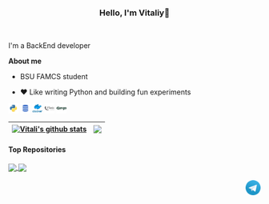 <h3 align="center">Hello, I'm Vitaliy👋</h3>

<br />

I'm a  BackEnd developer

**About me**

- BSU FAMCS student

- ❤️ Like writing Python and building fun experiments 


<code><img height="20" alt="python" src="https://raw.githubusercontent.com/github/explore/80688e429a7d4ef2fca1e82350fe8e3517d3494d/topics/python/python.png"></code>
<code><img height="20" alt="sql" src="https://raw.githubusercontent.com/github/explore/80688e429a7d4ef2fca1e82350fe8e3517d3494d/topics/sql/sql.png"></code>
<code><img height="20" alt="docker" src="https://raw.githubusercontent.com/github/explore/80688e429a7d4ef2fca1e82350fe8e3517d3494d/topics/docker/docker.png"></code>
<code><img height="20" alt="flask" src="https://raw.githubusercontent.com/github/explore/80688e429a7d4ef2fca1e82350fe8e3517d3494d/topics/flask/flask.png"></code>
<code><img height="20" alt="django" src="https://raw.githubusercontent.com/github/explore/80688e429a7d4ef2fca1e82350fe8e3517d3494d/topics/django/django.png"></code>    


| <a href="https://github.com/To-n-y/github-readme-stats"><img align="center" src="https://github-readme-stats.vercel.app/api?username=To-n-y&show_icons=true&include_all_commits=true&theme=buefy&hide_border=true" alt="Vitali's github stats" /></a> | <a href="https://github.com/To-n-y/github-readme-stats"><img align="center" src="https://github-readme-stats.vercel.app/api/top-langs/?username=To-n-y&layout=compact&theme=buefy&hide_border=true" /></a> |
| ------------- | ------------- |

#### Top Repositories


<a href="https://github.com/To-n-y/todo-api">
  <img align="center" src="https://github-readme-stats.vercel.app/api/pin/?username=To-n-y&repo=todo-api&theme=buefy" />
</a>
<a href="https://github.com/To-n-y/shop-api">
  <img align="center" src="https://github-readme-stats.vercel.app/api/pin/?username=To-n-y&repo=shop-api&theme=buefy" />
</a>

<br />
<br />

<a href="https://t.me/T_No_y">
  <img align="right" alt="Vitaliy | Telegram" width="30px" src="https://raw.githubusercontent.com/github/explore/80688e429a7d4ef2fca1e82350fe8e3517d3494d/topics/telegram/telegram.png" />
</a>
